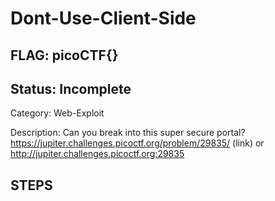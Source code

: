 # Dont-Use-Client-Side

## FLAG: picoCTF{}

## Status: Incomplete

Category: Web-Exploit

Description: Can you break into this super secure portal? <https://jupiter.challenges.picoctf.org/problem/29835/> (link) or <http://jupiter.challenges.picoctf.org:29835>

## STEPS
